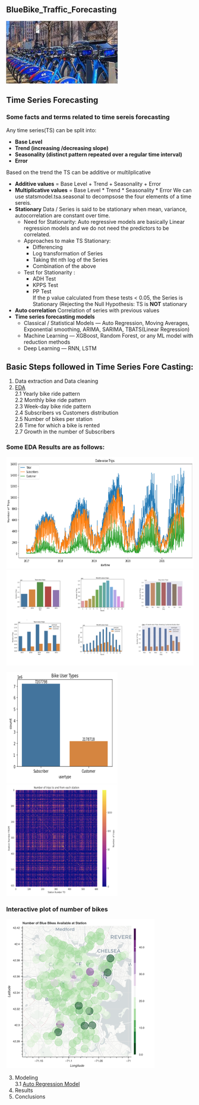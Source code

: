 ## BlueBike_Traffic_Forecasting

<img src="https://github.com/sharmasapna/BlueBike_Traffic_Forecasting/blob/main/data/bluebikepic.jpeg">

## Time Series Forecasting
### Some facts and terms related to time sereis forecasting 

Any time series(TS) can be split into:
- **Base Level**
- **Trend (increasing /decreasing slope)**
- **Seasonality (distinct pattern repeated over a regular time interval)**
- **Error**

Based on the trend the TS can be additive or multilplicative
- **Additive values**       = Base Level + Trend + Seasonality + Error
- **Multiplicative values** = Base Level * Trend * Seasonality * Error
We can use statsmodel.tsa.seasonal to decompsose the four elements of a time sereis.
- **Stationary** Data / Series is said to be stationary when mean, variance, autocorrelation are constant over time.<br>
  - Need for Stationarity: Auto regressive models are basically Linear regression models and we do not need the predictors to be correlated.
  - Approaches to make TS Stationary:
    - Differencing
    - Log transformation of Series
    - Taking tht nth log of the Series
    - Combination of the above
  - Test for Stationarity : 
    - ADH Test
    - KPPS Test
    - PP Test<br>
   If the p value calculated from these tests < 0.05, the Series is Stationary (Rejecting the Null Hypothesis: TS is **NOT** stationary    
- **Auto correlation** Correlation of series with previous values
- **Time series forecasting models**
  - Classical / Statistical Models — Auto Regression, Moving Averages, Exponential smoothing, ARIMA, SARIMA, TBATS(Linear Regression)
  - Machine Learning — XGBoost, Random Forest, or any ML model with reduction methods
  - Deep Learning — RNN, LSTM

## Basic Steps followed in Time Series Fore Casting: 
  1. Data extraction and Data cleaning
  2. [EDA](bluebikes_eda.ipynb)<br>
    2.1 Yearly bike ride pattern<br>
    2.2 Monthly bike ride pattern<br>
    2.3 Week-day bike ride pattern<br>
    2.4 Subscribers vs Customers distribution<br>
    2.5 Number of bikes per station<br>
    2.6 Time for which a bike is rented<br>
    2.7 Growth in the number of Subscribers<br>
    
    
### Some EDA Results are as follows:

<img src="https://github.com/sharmasapna/BlueBike_Traffic_Forecasting/blob/main/data/date-wise.png" width="900" height="300">
<img src="https://github.com/sharmasapna/BlueBike_Traffic_Forecasting/blob/main/data/EDA_Results.png">

<img src="https://github.com/sharmasapna/BlueBike_Traffic_Forecasting/blob/main/data/bb_subscriber_Customer_distrubution.png" width="300" height="300"><img src="https://github.com/sharmasapna/BlueBike_Traffic_Forecasting/blob/main/data/bb_from_to stations_heatmap.png" width="300" height="300">

### Interactive plot of number of bikes 

<img src="https://github.com/sharmasapna/BlueBike_Traffic_Forecasting/blob/main/data/bokeh_plot.png" width="400" height="400"><br>

  3. Modeling<br>
    3.1 [Auto Regression Model](Bluebikes) 
  5. Results<br>
  6. Conclusions<br>
